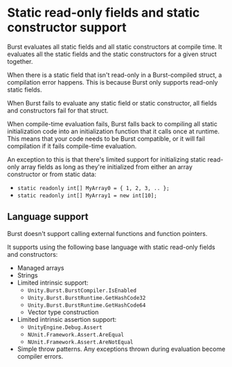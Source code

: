 # Static read-only fields and static constructor support

Burst evaluates all static fields and all static constructors at compile time. It evaluates all the static fields and the static constructors for a given struct together. 

When there is a static field that isn't read-only in a Burst-compiled struct, a compilation error happens. This is because Burst only supports read-only static fields.

When Burst fails to evaluate any static field or static constructor, all fields and constructors fail for that struct. 

When compile-time evaluation fails, Burst falls back to compiling all static initialization code into an initialization function that it calls once at runtime. This means that your code needs to be Burst compatible, or it will fail compilation if it fails compile-time evaluation.

An exception to this is that there's limited support for initializing static read-only array fields as long as they're initialized from either an array constructor or from static data:
- `static readonly int[] MyArray0 = { 1, 2, 3, .. };`
- `static readonly int[] MyArray1 = new int[10];`

## Language support

Burst doesn't support calling external functions and function pointers. 

It supports using the following base language with static read-only fields and constructors:

* Managed arrays
* Strings
* Limited intrinsic support:
    * `Unity.Burst.BurstCompiler.IsEnabled`
    * `Unity.Burst.BurstRuntime.GetHashCode32`
    * `Unity.Burst.BurstRuntime.GetHashCode64`
    * Vector type construction
* Limited intrinsic assertion support:
    * `UnityEngine.Debug.Assert`
    * `NUnit.Framework.Assert.AreEqual`
    * `NUnit.Framework.Assert.AreNotEqual`
* Simple throw patterns. Any exceptions thrown during evaluation become compiler errors.